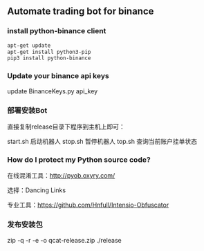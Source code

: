 ## Automate trading bot for binance

### install python-binance client

```bash
apt-get update
apt-get install python3-pip
pip3 install python-binance
```

### Update your binance api keys

update BinanceKeys.py  api_key

### 部署安装Bot

直接复制release目录下程序到主机上即可：

start.sh  启动机器人
stop.sh  暂停机器人
top.sh  查询当前账户挂单状态


### How do I protect my Python source code?

在线混淆工具：http://pyob.oxyry.com/

选择：Dancing Links

专业工具：https://github.com/Hnfull/Intensio-Obfuscator


### 发布安装包

zip -q -r -e -o qcat-release.zip ./release 



